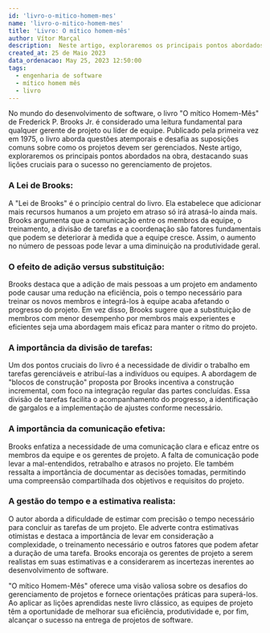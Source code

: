 ```yaml
---
id: 'livro-o-mitico-homem-mes'
name: 'livro-o-mitico-homem-mes'
title: 'Livro: O mítico homem-mês'
author: Vítor Marçal
description:  Neste artigo, exploraremos os principais pontos abordados na obra O mítico Homem-Mês, destacando suas lições cruciais para o sucesso no gerenciamento de projetos.
created_at: 25 de Maio 2023
data_ordenacao: May 25, 2023 12:50:00
tags:
  - engenharia de software
  - mítico homem mês
  - livro
---
```


No mundo do desenvolvimento de software, o livro "O mítico Homem-Mês" de Frederick P. Brooks Jr. é considerado uma leitura fundamental para qualquer gerente de projeto ou líder de equipe. Publicado pela primeira vez em 1975, o livro aborda questões atemporais e desafia as suposições comuns sobre como os projetos devem ser gerenciados. Neste artigo, exploraremos os principais pontos abordados na obra, destacando suas lições cruciais para o sucesso no gerenciamento de projetos.

### A Lei de Brooks:
A "Lei de Brooks" é o princípio central do livro. Ela estabelece que adicionar mais recursos humanos a um projeto em atraso só irá atrasá-lo ainda mais. Brooks argumenta que a comunicação entre os membros da equipe, o treinamento, a divisão de tarefas e a coordenação são fatores fundamentais que podem se deteriorar à medida que a equipe cresce. Assim, o aumento no número de pessoas pode levar a uma diminuição na produtividade geral.

### O efeito de adição versus substituição:
Brooks destaca que a adição de mais pessoas a um projeto em andamento pode causar uma redução na eficiência, pois o tempo necessário para treinar os novos membros e integrá-los à equipe acaba afetando o progresso do projeto. Em vez disso, Brooks sugere que a substituição de membros com menor desempenho por membros mais experientes e eficientes seja uma abordagem mais eficaz para manter o ritmo do projeto.

### A importância da divisão de tarefas:
Um dos pontos cruciais do livro é a necessidade de dividir o trabalho em tarefas gerenciáveis e atribuí-las a indivíduos ou equipes. A abordagem de "blocos de construção" proposta por Brooks incentiva a construção incremental, com foco na integração regular das partes concluídas. Essa divisão de tarefas facilita o acompanhamento do progresso, a identificação de gargalos e a implementação de ajustes conforme necessário.

### A importância da comunicação efetiva:
Brooks enfatiza a necessidade de uma comunicação clara e eficaz entre os membros da equipe e os gerentes de projeto. A falta de comunicação pode levar a mal-entendidos, retrabalho e atrasos no projeto. Ele também ressalta a importância de documentar as decisões tomadas, permitindo uma compreensão compartilhada dos objetivos e requisitos do projeto.

### A gestão do tempo e a estimativa realista:
O autor aborda a dificuldade de estimar com precisão o tempo necessário para concluir as tarefas de um projeto. Ele adverte contra estimativas otimistas e destaca a importância de levar em consideração a complexidade, o treinamento necessário e outros fatores que podem afetar a duração de uma tarefa. Brooks encoraja os gerentes de projeto a serem realistas em suas estimativas e a considerarem as incertezas inerentes ao desenvolvimento de software.


"O mítico Homem-Mês" oferece uma visão valiosa sobre os desafios do gerenciamento de projetos e fornece orientações práticas para superá-los. Ao aplicar as lições aprendidas neste livro clássico, as equipes de projeto têm a oportunidade de melhorar sua eficiência, produtividade e, por fim, alcançar o sucesso na entrega de projetos de software.
